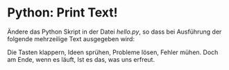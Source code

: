# Python: Print Text!
Ändere das Python Skript in der Datei *hello.py*, so dass bei Ausführung der folgende mehrzeilige Text ausgegeben wird:

Die Tasten klappern, Ideen sprühen, 
Probleme lösen, Fehler mühen. 
Doch am Ende, wenn es läuft, 
Ist es das, was uns erfreut.

